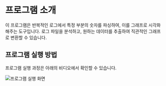 # 프로그램 소개

이 프로그램은 반복적인 로그에서 특정 부분의 숫자를 파싱하여, 이를 그래프로 시각화해주는 도구입니다. 로그 파일을 분석하고, 원하는 데이터를 추출하여 직관적인 그래프로 변환할 수 있습니다.

## 프로그램 실행 방법

프로그램 실행 과정은 아래의 비디오에서 확인할 수 있습니다.

![프로그램 실행 화면](guide/log2graph.gif)